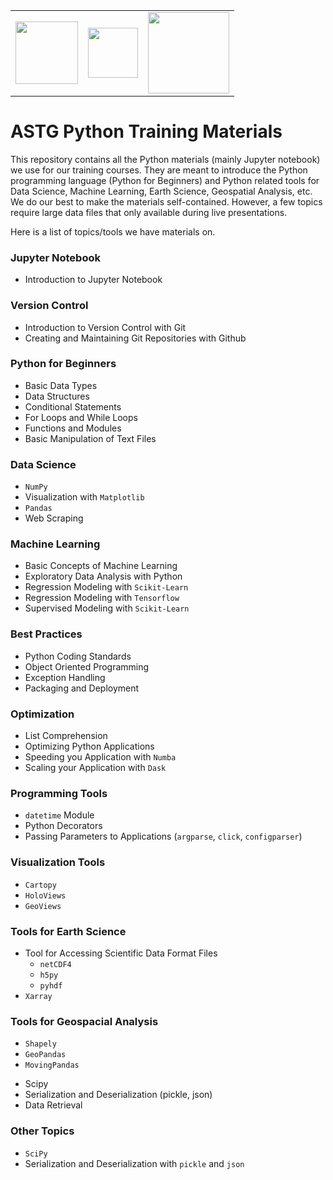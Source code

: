 <center>
<table>
  <tr>
    <td><img src="https://portal.nccs.nasa.gov/datashare/astg/training/python/logos/nasa-logo.svg" width="100"/> </td>
     <td><img src="https://portal.nccs.nasa.gov/datashare/astg/training/python/logos/ASTG_logo.png?raw=true" width="80"/> </td>
     <td> <img src="https://www.nccs.nasa.gov/sites/default/files/NCCS_Logo_0.png" width="130"/> </td>
    </tr>
</table>
</center>

# ASTG Python Training Materials

This repository contains all the Python materials (mainly Jupyter notebook) 
we use for our training courses.
They are meant to introduce the Python programming language (Python for Beginners)
and Python related tools for Data Science, Machine Learning, Earth Science,
Geospatial Analysis, etc.
We do our best to make the materials self-contained. 
However, a few topics require large data files that only available during live presentations.

Here is a list of topics/tools we have materials on.

### Jupyter Notebook
- Introduction to Jupyter Notebook

### Version Control
- Introduction to Version Control with Git 
- Creating and Maintaining Git Repositories with Github


### Python for Beginners
- Basic Data Types
- Data Structures
- Conditional Statements
- For Loops and While Loops
- Functions and Modules
- Basic Manipulation of Text Files

### Data Science
- `NumPy`
- Visualization with `Matplotlib`
- `Pandas`
- Web Scraping

### Machine Learning
- Basic Concepts of Machine Learning
- Exploratory Data Analysis with Python 
- Regression Modeling with `Scikit-Learn`
- Regression Modeling with `Tensorflow`
- Supervised Modeling with `Scikit-Learn`

### Best Practices
- Python Coding Standards
- Object Oriented Programming
- Exception Handling
- Packaging and Deployment

### Optimization
- List Comprehension
- Optimizing Python Applications
- Speeding you Application with `Numba`
- Scaling your Application with `Dask`

### Programming Tools
- `datetime` Module
- Python Decorators
- Passing Parameters to Applications (`argparse`, `click`, `configparser`)

### Visualization Tools
- `Cartopy`
- `HoloViews`
- `GeoViews`

### Tools for Earth Science
- Tool for Accessing Scientific Data Format Files 
    - `netCDF4`
    - `h5py`
    - `pyhdf`
- `Xarray`

### Tools for Geospacial Analysis
- `Shapely`
- `GeoPandas`
- `MovingPandas`

* Scipy
* Serialization and Deserialization (pickle, json)
* Data Retrieval


### Other Topics
- `SciPy`
- Serialization and Deserialization with `pickle` and `json`

